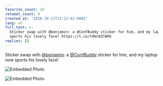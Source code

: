 ```yaml
---
favorite_count: 10
retweet_count: 0
created_at: "2018-10-11T12:13:42.000Z"
lang: en
full_text: >-
  Sticker swap with @benjamin: a @ConfBuddy sticker for him, and my laptop now
  sports his lovely face! https://t.co/t9kn9ZTARX
replies: []
---
```


Sticker swap with [@benjamin](https://twitter.com/benjamin): a
[@ConfBuddy](https://twitter.com/ConfBuddy) sticker for him, and my laptop now
sports his lovely face!

<div class="gallery gallery-2">

![Embedded Photo](https://twitter-media-coderbyheart.s3.eu-north-1.amazonaws.com/1050358778586165248-DpOft4MX4AA01w0.jpg)

![Embedded Photo](https://twitter-media-coderbyheart.s3.eu-north-1.amazonaws.com/1050358778586165248-DpOfu4lXgAYnU8K.jpg)

</div>
